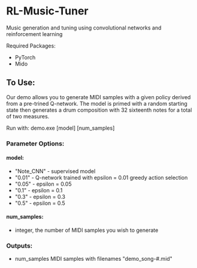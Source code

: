 # RL-Music-Tuner
Music generation and tuning using convolutional networks and reinforcement learning

Required Packages:
- PyTorch
- Mido

To Use:
--------
Our demo allows you to generate MIDI samples with a given policy derived from a pre-trined Q-network. The model is primed with a random starting state then generates a drum composition with 32 sixteenth notes for a total of two measures.

Run with: demo.exe [model] [num_samples]


### Parameter Options:

#### model: 
- "Note_CNN" - supervised model
- "0.01" - Q-network trained with epsilon = 0.01 greedy action selection
- "0.05" - epsilon = 0.05
- "0.1" - epsilon = 0.1
- "0.3" - epsilon = 0.3
- "0.5" - epsilon = 0.5
  
#### num_samples: 
- integer, the number of MIDI samples you wish to generate

### Outputs:
- num_samples MIDI samples with filenames "demo_song-#.mid"
